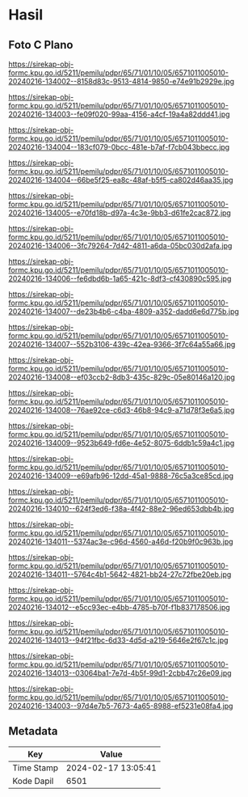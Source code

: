 # Hasil

## Foto C Plano

https://sirekap-obj-formc.kpu.go.id/5211/pemilu/pdpr/65/71/01/10/05/6571011005010-20240216-134002--8158d83c-9513-4814-9850-e74e91b2929e.jpg

https://sirekap-obj-formc.kpu.go.id/5211/pemilu/pdpr/65/71/01/10/05/6571011005010-20240216-134003--fe09f020-99aa-4156-a4cf-19a4a82ddd41.jpg

https://sirekap-obj-formc.kpu.go.id/5211/pemilu/pdpr/65/71/01/10/05/6571011005010-20240216-134004--183cf079-0bcc-481e-b7af-f7cb043bbecc.jpg

https://sirekap-obj-formc.kpu.go.id/5211/pemilu/pdpr/65/71/01/10/05/6571011005010-20240216-134004--66be5f25-ea8c-48af-b5f5-ca802d46aa35.jpg

https://sirekap-obj-formc.kpu.go.id/5211/pemilu/pdpr/65/71/01/10/05/6571011005010-20240216-134005--e70fd18b-d97a-4c3e-9bb3-d61fe2cac872.jpg

https://sirekap-obj-formc.kpu.go.id/5211/pemilu/pdpr/65/71/01/10/05/6571011005010-20240216-134006--3fc79264-7d42-4811-a6da-05bc030d2afa.jpg

https://sirekap-obj-formc.kpu.go.id/5211/pemilu/pdpr/65/71/01/10/05/6571011005010-20240216-134006--fe6dbd6b-1a65-421c-8df3-cf430890c595.jpg

https://sirekap-obj-formc.kpu.go.id/5211/pemilu/pdpr/65/71/01/10/05/6571011005010-20240216-134007--de23b4b6-c4ba-4809-a352-dadd6e6d775b.jpg

https://sirekap-obj-formc.kpu.go.id/5211/pemilu/pdpr/65/71/01/10/05/6571011005010-20240216-134007--552b3106-439c-42ea-9366-3f7c64a55a66.jpg

https://sirekap-obj-formc.kpu.go.id/5211/pemilu/pdpr/65/71/01/10/05/6571011005010-20240216-134008--ef03ccb2-8db3-435c-829c-05e80146a120.jpg

https://sirekap-obj-formc.kpu.go.id/5211/pemilu/pdpr/65/71/01/10/05/6571011005010-20240216-134008--76ae92ce-c6d3-46b8-94c9-a71d78f3e6a5.jpg

https://sirekap-obj-formc.kpu.go.id/5211/pemilu/pdpr/65/71/01/10/05/6571011005010-20240216-134009--9523b649-fd6e-4e52-8075-6ddb1c59a4c1.jpg

https://sirekap-obj-formc.kpu.go.id/5211/pemilu/pdpr/65/71/01/10/05/6571011005010-20240216-134009--e69afb96-12dd-45a1-9888-76c5a3ce85cd.jpg

https://sirekap-obj-formc.kpu.go.id/5211/pemilu/pdpr/65/71/01/10/05/6571011005010-20240216-134010--624f3ed6-f38a-4f42-88e2-96ed653dbb4b.jpg

https://sirekap-obj-formc.kpu.go.id/5211/pemilu/pdpr/65/71/01/10/05/6571011005010-20240216-134011--5374ac3e-c96d-4560-a46d-f20b9f0c963b.jpg

https://sirekap-obj-formc.kpu.go.id/5211/pemilu/pdpr/65/71/01/10/05/6571011005010-20240216-134011--5764c4b1-5642-4821-bb24-27c72fbe20eb.jpg

https://sirekap-obj-formc.kpu.go.id/5211/pemilu/pdpr/65/71/01/10/05/6571011005010-20240216-134012--e5cc93ec-e4bb-4785-b70f-f1b837178506.jpg

https://sirekap-obj-formc.kpu.go.id/5211/pemilu/pdpr/65/71/01/10/05/6571011005010-20240216-134013--94f21fbc-6d33-4d5d-a219-5646e2f67c1c.jpg

https://sirekap-obj-formc.kpu.go.id/5211/pemilu/pdpr/65/71/01/10/05/6571011005010-20240216-134013--03064ba1-7e7d-4b5f-99d1-2cbb47c26e09.jpg

https://sirekap-obj-formc.kpu.go.id/5211/pemilu/pdpr/65/71/01/10/05/6571011005010-20240216-134003--97d4e7b5-7673-4a65-8988-ef5231e08fa4.jpg


## Metadata

| Key        | Value               |
| ---------- | ------------------- |
| Time Stamp | 2024-02-17 13:05:41 |
| Kode Dapil | 6501                |



